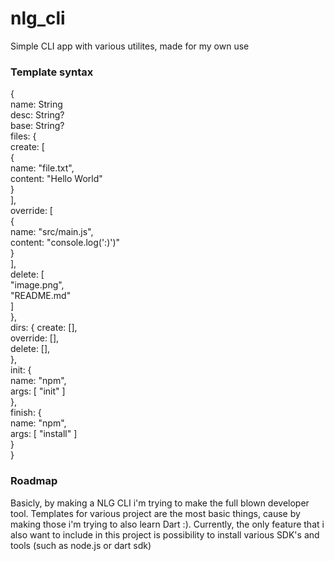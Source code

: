 # nlg_cli

Simple CLI app with various utilites, made for my own use

### Template syntax

{  
    name: String  
    desc: String?  
    base: String?  
    files: {  
        create: [  
            {  
                name: "file.txt",  
                content: "Hello World"  
            }  
        ],  
        override: [  
            {  
                name: "src/main.js",  
                content: "console.log(':)')"  
            }  
        ],  
        delete: [  
            "image.png",  
            "README.md"  
        ]  
    },  
    dirs: {
        create: [],  
        override: [],  
        delete: [],  
    },  
    init: {  
        name: "npm",  
        args: [ "init" ]  
    },  
    finish: {  
        name: "npm",  
        args: [ "install" ]  
    }  
}  

### Roadmap

Basicly, by making a NLG CLI i'm trying to make the full blown developer tool.
Templates for various project are the most basic things, cause by making those
i'm trying to also learn Dart :). Currently, the only feature that i also want
to include in this project is possibility to install various SDK's and tools (such as node.js or dart sdk)
    